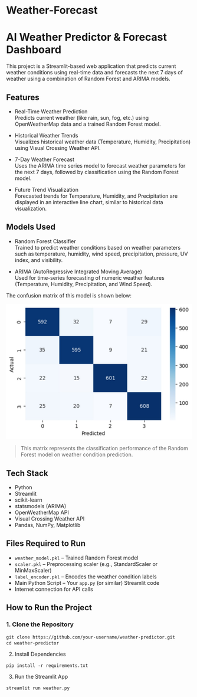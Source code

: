 # Weather-Forecast
# AI Weather Predictor & Forecast Dashboard

This project is a Streamlit-based web application that predicts current weather conditions using real-time data and forecasts the next 7 days of weather using a combination of Random Forest and ARIMA models.

## Features

- Real-Time Weather Prediction  
  Predicts current weather (like rain, sun, fog, etc.) using OpenWeatherMap data and a trained Random Forest model.

- Historical Weather Trends  
  Visualizes historical weather data (Temperature, Humidity, Precipitation) using Visual Crossing Weather API.

- 7-Day Weather Forecast  
  Uses the ARIMA time series model to forecast weather parameters for the next 7 days, followed by classification using the Random Forest model.

- Future Trend Visualization  
  Forecasted trends for Temperature, Humidity, and Precipitation are displayed in an interactive line chart, similar to historical data visualization.

## Models Used

- Random Forest Classifier  
  Trained to predict weather conditions based on weather parameters such as temperature, humidity, wind speed, precipitation, pressure, UV index, and visibility.

- ARIMA (AutoRegressive Integrated Moving Average)  
  Used for time-series forecasting of numeric weather features (Temperature, Humidity, Precipitation, and Wind Speed).

The confusion matrix of this model is shown below:

![Confusion Matrix](confusion_matrix.jpg)

> This matrix represents the classification performance of the Random Forest model on weather condition prediction.

## Tech Stack

- Python
- Streamlit
- scikit-learn
- statsmodels (ARIMA)
- OpenWeatherMap API
- Visual Crossing Weather API
- Pandas, NumPy, Matplotlib

## Files Required to Run

- `weather_model.pkl` – Trained Random Forest model
- `scaler.pkl` – Preprocessing scaler (e.g., StandardScaler or MinMaxScaler)
- `label_encoder.pkl` – Encodes the weather condition labels
- Main Python Script – Your `app.py` (or similar) Streamlit code
- Internet connection for API calls


##  How to Run the Project

### 1. Clone the Repository

```
git clone https://github.com/your-username/weather-predictor.git
cd weather-predictor
```
2. Install Dependencies
```
pip install -r requirements.txt
```
3. Run the Streamlit App
```
streamlit run weather.py
```
